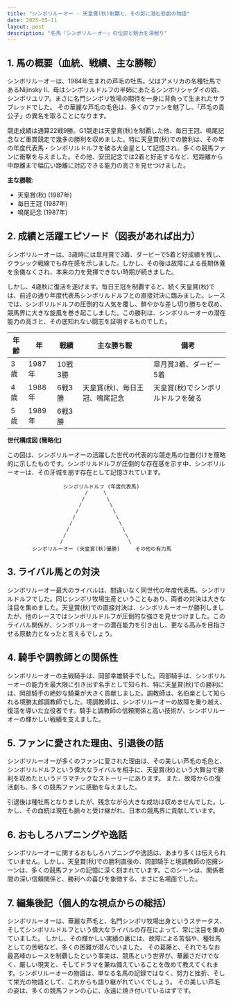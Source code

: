 ```yaml
---
title: "シンボリルーオー - 天皇賞(秋)制覇と、その影に潜む悲劇の物語"
date: 2025-05-11
layout: post
description: "名馬『シンボリルーオー』の伝説と魅力を深堀り"
---
```


## 1. 馬の概要（血統、戦績、主な勝鞍）

シンボリルーオーは、1984年生まれの芦毛の牡馬。父はアメリカの名種牡馬であるNijinsky II、母はシンボリルドルフの半姉にあたるシンボリシャダイの娘、シンボリユリア。まさに名門シンボリ牧場の期待を一身に背負って生まれたサラブレッドでした。  その華麗な芦毛の毛色は、多くのファンを魅了し、「芦毛の貴公子」の異名を取ることになります。

競走成績は通算22戦9勝。G1競走は天皇賞(秋)を制覇した他、毎日王冠、鳴尾記念など重賞競走で幾多の勝利を収めました。特に天皇賞(秋)での勝利は、その年の年度代表馬・シンボリルドルフを破る大金星として記憶され、多くの競馬ファンに衝撃を与えました。その他、安田記念では2着と好走するなど、短距離から中距離まで幅広い距離に対応できる能力の高さを見せつけました。

**主な勝鞍:**

* 天皇賞(秋) (1987年)
* 毎日王冠 (1987年)
* 鳴尾記念 (1987年)


## 2. 成績と活躍エピソード（図表があれば出力）

シンボリルーオーは、3歳時には皐月賞で3着、ダービーで5着と好成績を残し、クラシック戦線でも存在感を示しました。しかし、その後は故障による長期休養を余儀なくされ、本来の力を発揮できない時期が続きました。

しかし、4歳秋に復活を遂げます。毎日王冠を制覇すると、続く天皇賞(秋)では、前述の通り年度代表馬シンボリルドルフとの直接対決に臨みました。レースでは、シンボリルドルフの圧倒的な人気を覆し、鮮やかな差し切り勝ちを収め、競馬界に大きな旋風を巻き起こしました。この勝利は、シンボリルーオーの潜在能力の高さと、その底知れない闘志を証明するものでした。

| 年齢 | 年 | 戦績 | 主な勝ち鞍 | 備考 |
|---|---|---|---|---|
| 3歳 | 1987年 | 10戦3勝 |  | 皐月賞3着、ダービー5着 |
| 4歳 | 1988年 | 6戦3勝 | 天皇賞(秋)、毎日王冠、鳴尾記念 | 天皇賞(秋)でシンボリルドルフを破る |
| 5歳 | 1989年 | 6戦3勝 |  |  |


**世代構成図 (簡略化)**

この図は、シンボリルーオーの活躍した世代の代表的な競走馬の位置付けを簡略的に示したものです。シンボリルドルフが圧倒的な存在感を示す中、シンボリルーオーは、その牙城を崩す存在として記憶されています。

```
                  シンボリルドルフ (年度代表馬)
                         /     \
                        /       \
                       /         \
                      /           \
                     /             \
                    /               \
                   /                 \
                  /                   \
                 /                     \
        シンボリルーオー (天皇賞(秋)優勝)     その他の有力馬
```


## 3. ライバル馬との対決

シンボリルーオー最大のライバルは、間違いなく同世代の年度代表馬、シンボリルドルフでした。同じシンボリ牧場生産ということもあり、両者の対決は大きな注目を集めました。天皇賞(秋)での直接対決は、シンボリルーオーが勝利しましたが、他のレースではシンボリルドルフが圧倒的な強さを見せつけました。このライバル関係が、シンボリルーオーの潜在能力を引き出し、更なる高みを目指させる原動力となったと言えるでしょう。


## 4. 騎手や調教師との関係性

シンボリルーオーの主戦騎手は、岡部幸雄騎手でした。岡部騎手は、シンボリルーオーの能力を最大限に引き出す名手として知られ、特に天皇賞(秋)での勝利には、岡部騎手の絶妙な騎乗が大きく貢献しました。調教師は、名伯楽として知られる境勝太郎調教師でした。境調教師は、シンボリルーオーの故障を乗り越え、復活を導いた立役者です。騎手と調教師の信頼関係と高い技術が、シンボリルーオーの輝かしい戦績を支えました。


## 5. ファンに愛された理由、引退後の話

シンボリルーオーが多くのファンに愛された理由は、その美しい芦毛の毛色と、シンボリルドルフという偉大なライバルを相手に、天皇賞(秋)という大舞台で勝利を収めたというドラマチックなストーリーにあります。  また、故障からの復活劇も、多くの競馬ファンに感動を与えました。

引退後は種牡馬となりましたが、残念ながら大きな成功は収めませんでした。しかし、その血統は現在も脈々と受け継がれ、日本の競馬界に貢献しています。


## 6. おもしろハプニングや逸話

シンボリルーオーに関するおもしろハプニングや逸話は、あまり多くは伝えられていません。しかし、天皇賞(秋)での勝利直後の、岡部騎手と境調教師の抱擁シーンは、多くの競馬ファンの記憶に深く刻まれています。このシーンは、関係者間の深い信頼関係と、勝利への喜びを象徴する、まさに名場面でした。


## 7. 編集後記（個人的な視点からの総括）

シンボリルーオーは、華麗な芦毛と、名門シンボリ牧場出身というステータス、そしてシンボリルドルフという偉大なライバルの存在によって、常に注目を集めていました。  しかし、その輝かしい実績の裏には、故障による苦悩や、種牡馬としての苦戦など、多くの困難が潜んでいました。  その葛藤と、それでもなお最高峰のレースを制覇したという事実は、競馬という世界が、華麗さだけでなく、厳しい現実と、そしてドラマを兼ね備えていることを改めて教えてくれます。シンボリルーオーの物語は、単なる名馬の記録ではなく、努力と挫折、そして栄光の物語として、これからも語り継がれていくでしょう。  その美しい芦毛の姿は、多くの競馬ファンの心に、永遠に焼き付いているはずです。
